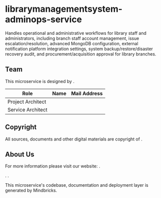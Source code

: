 # librarymanagementsystem-adminops-service

Handles operational and administrative workflows for library staff and administrators, including branch staff account management, issue escalation/resolution, advanced MongoDB configuration, external notification platform integration settings, system backup/restore/disaster recovery audit, and procurement/acquisition approval for library branches.

## Team

This microservice is designed by .

| Role              | Name | Mail Address |
| ----------------- | ---- | ------------ |
| Project Architect |      |              |
| Service Architect |      |              |

## Copyright

All sources, documents and other digital materials are copyright of .

## About Us

For more information please visit our website: .

.
.

This microservice's codebase, documentation and deployment layer is generated by Mindbricks.
